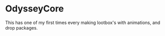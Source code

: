 # OdysseyCore
This has one of my first times every making lootbox's with animations, and drop packages.
